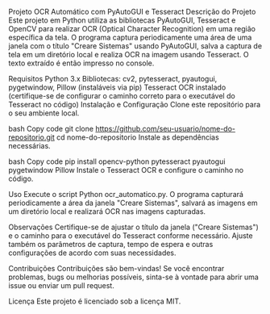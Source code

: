 
Projeto OCR Automático com PyAutoGUI e Tesseract
Descrição do Projeto
Este projeto em Python utiliza as bibliotecas PyAutoGUI, Tesseract e OpenCV para realizar OCR (Optical Character Recognition) em uma região específica da tela. O programa captura periodicamente uma área de uma janela com o título "Creare Sistemas" usando PyAutoGUI, salva a captura de tela em um diretório local e realiza OCR na imagem usando Tesseract. O texto extraído é então impresso no console.

Requisitos
Python 3.x
Bibliotecas: cv2, pytesseract, pyautogui, pygetwindow, Pillow (instaláveis via pip)
Tesseract OCR instalado (certifique-se de configurar o caminho correto para o executável do Tesseract no código)
Instalação e Configuração
Clone este repositório para o seu ambiente local.

bash
Copy code
git clone https://github.com/seu-usuario/nome-do-repositorio.git
cd nome-do-repositorio
Instale as dependências necessárias.

bash
Copy code
pip install opencv-python pytesseract pyautogui pygetwindow Pillow
Instale o Tesseract OCR e configure o caminho no código.

Uso
Execute o script Python ocr_automatico.py. O programa capturará periodicamente a área da janela "Creare Sistemas", salvará as imagens em um diretório local e realizará OCR nas imagens capturadas.

Observações
Certifique-se de ajustar o título da janela ("Creare Sistemas") e o caminho para o executável do Tesseract conforme necessário. Ajuste também os parâmetros de captura, tempo de espera e outras configurações de acordo com suas necessidades.

Contribuições
Contribuições são bem-vindas! Se você encontrar problemas, bugs ou melhorias possíveis, sinta-se à vontade para abrir uma issue ou enviar um pull request.

Licença
Este projeto é licenciado sob a licença MIT.
